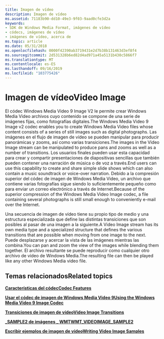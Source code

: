 ```yaml
---
title: Imagen de vídeo
description: Imagen de vídeo
ms.assetid: 71183b90-dd10-49e3-9f03-9aad0cfe3d2a
keywords:
- SDK de Windows Media Format, imágenes de vídeo
- códecs, imágenes de vídeo
- imágenes de vídeo, acerca de
ms.topic: article
ms.date: 05/31/2018
ms.openlocfilehash: 0000f42390ab3719431e2d7b38b131463d3ef8f4
ms.sourcegitcommit: 2d531328b6ed82d4ad971a45a5131b430c5866f7
ms.translationtype: MT
ms.contentlocale: es-ES
ms.lasthandoff: 09/16/2019
ms.locfileid: "103775426"
---
```

# <a name="video-image"></a><span data-ttu-id="d42d8-106">Imagen de vídeo</span><span class="sxs-lookup"><span data-stu-id="d42d8-106">Video Image</span></span>

<span data-ttu-id="d42d8-107">El códec Windows Media Video 9 Image V2 le permite crear Windows Media Video archivos cuyo contenido se compone de una serie de imágenes fijas, como fotografías digitales.</span><span class="sxs-lookup"><span data-stu-id="d42d8-107">The Windows Media Video 9 Image v2 codec enables you to create Windows Media Video files whose content consists of a series of still images such as digital photographs.</span></span> <span data-ttu-id="d42d8-108">Las imágenes en el flujo de imagen de vídeo se pueden manipular para producir panorámicas y zooms, así como varias transiciones.</span><span class="sxs-lookup"><span data-stu-id="d42d8-108">The images in the Video Image stream can be manipulated to produce pans and zooms as well as a number of transitions.</span></span> <span data-ttu-id="d42d8-109">Los usuarios finales pueden usar esta capacidad para crear y compartir presentaciones de diapositivas sencillas que también pueden contener una narración de música o de voz a través.</span><span class="sxs-lookup"><span data-stu-id="d42d8-109">End users can use this capability to create and share simple slide shows which can also contain a music soundtrack or voice-over narration.</span></span> <span data-ttu-id="d42d8-110">Debido a la compresión superior del códec de imagen de Windows Media Video, un archivo que contiene varias fotografías sigue siendo lo suficientemente pequeño como para enviar un correo electrónico a través de Internet.</span><span class="sxs-lookup"><span data-stu-id="d42d8-110">Because of the superior compression of the Windows Media Video Image codec, a file containing several photographs is still small enough to conveniently e-mail over the Internet.</span></span>

<span data-ttu-id="d42d8-111">Una secuencia de imagen de vídeo tiene su propio tipo de medio y una estructura especializada que define las distintas transiciones que son posibles al pasar de una imagen a la siguiente.</span><span class="sxs-lookup"><span data-stu-id="d42d8-111">A Video Image stream has its own media type and a specialized structure that defines the various transitions that are possible when moving from one image to the next.</span></span> <span data-ttu-id="d42d8-112">Puede desplazarse y acercar la vista de las imágenes mientras las combina.</span><span class="sxs-lookup"><span data-stu-id="d42d8-112">You can pan and zoom the view of the images while blending them together.</span></span> <span data-ttu-id="d42d8-113">El archivo resultante se puede reproducir como cualquier otro archivo de vídeo de Windows Media.</span><span class="sxs-lookup"><span data-stu-id="d42d8-113">The resulting file can then be played like any other Windows Media video file.</span></span>

## <a name="related-topics"></a><span data-ttu-id="d42d8-114">Temas relacionados</span><span class="sxs-lookup"><span data-stu-id="d42d8-114">Related topics</span></span>

<dl> <dt>

[<span data-ttu-id="d42d8-115">**Características del códec**</span><span class="sxs-lookup"><span data-stu-id="d42d8-115">**Codec Features**</span></span>](codec-features.md)
</dt> <dt>

[<span data-ttu-id="d42d8-116">**Usar el códec de imagen de Windows Media Video 9**</span><span class="sxs-lookup"><span data-stu-id="d42d8-116">**Using the Windows Media Video 9 Image Codec**</span></span>](using-the-windows-media-video-9-image-codec--deprecated.md)
</dt> <dt>

[<span data-ttu-id="d42d8-117">**Transiciones de imagen de vídeo**</span><span class="sxs-lookup"><span data-stu-id="d42d8-117">**Video Image Transitions**</span></span>](video-image-transitions.md)
</dt> <dt>

[<span data-ttu-id="d42d8-118">**\_SAMPLE2 de imágenes \_ WMT**</span><span class="sxs-lookup"><span data-stu-id="d42d8-118">**WMT\_VIDEOIMAGE\_SAMPLE2**</span></span>](/previous-versions/windows/desktop/api/Wmsdkidl/ns-wmsdkidl-wmt_videoimage_sample2)
</dt> <dt>

[<span data-ttu-id="d42d8-119">**Escribir ejemplos de imagen de vídeo**</span><span class="sxs-lookup"><span data-stu-id="d42d8-119">**Writing Video Image Samples**</span></span>](writing-video-image-samples.md)
</dt> </dl>

 

 





